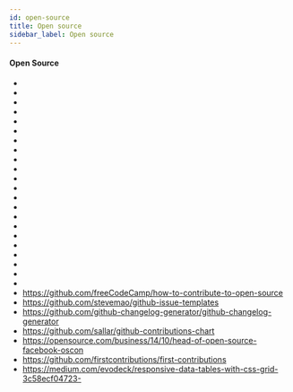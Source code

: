 ```yaml
---
id: open-source
title: Open source
sidebar_label: Open source
---
```



#### Open Source
- []()
- []()
- []()
- []()
- []()
- []()
- []()
- []()
- []()
- []()
- []()
- []()
- []()
- []()
- []()
- []()
- []()
- []()
- []()
- []()
- []()
- []()
- https://github.com/freeCodeCamp/how-to-contribute-to-open-source
- https://github.com/stevemao/github-issue-templates
- https://github.com/github-changelog-generator/github-changelog-generator
- https://github.com/sallar/github-contributions-chart
- https://opensource.com/business/14/10/head-of-open-source-facebook-oscon
- https://github.com/firstcontributions/first-contributions
- https://medium.com/evodeck/responsive-data-tables-with-css-grid-3c58ecf04723-
